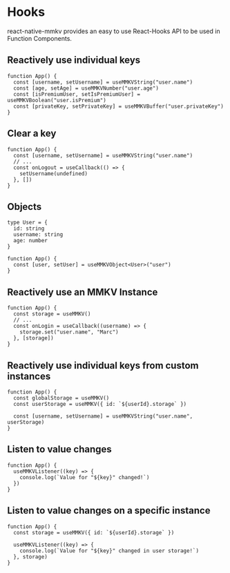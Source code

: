 # Hooks

react-native-mmkv provides an easy to use React-Hooks API to be used in Function Components.

## Reactively use individual keys

```tsx
function App() {
  const [username, setUsername] = useMMKVString("user.name")
  const [age, setAge] = useMMKVNumber("user.age")
  const [isPremiumUser, setIsPremiumUser] = useMMKVBoolean("user.isPremium")
  const [privateKey, setPrivateKey] = useMMKVBuffer("user.privateKey")
}
```

## Clear a key

```tsx
function App() {
  const [username, setUsername] = useMMKVString("user.name")
  // ...
  const onLogout = useCallback(() => {
    setUsername(undefined)
  }, [])
}
```

## Objects

```tsx
type User = {
  id: string
  username: string
  age: number
}

function App() {
  const [user, setUser] = useMMKVObject<User>("user")
}
```

## Reactively use an MMKV Instance

```tsx
function App() {
  const storage = useMMKV()
  // ...
  const onLogin = useCallback((username) => {
    storage.set("user.name", "Marc")
  }, [storage])
}
```

## Reactively use individual keys from custom instances

```tsx
function App() {
  const globalStorage = useMMKV()
  const userStorage = useMMKV({ id: `${userId}.storage` })

  const [username, setUsername] = useMMKVString("user.name", userStorage)
}
```

## Listen to value changes

```tsx
function App() {
  useMMKVListener((key) => {
    console.log(`Value for "${key}" changed!`)
  })
}
```

## Listen to value changes on a specific instance

```tsx
function App() {
  const storage = useMMKV({ id: `${userId}.storage` })

  useMMKVListener((key) => {
    console.log(`Value for "${key}" changed in user storage!`)
  }, storage)
}
```
